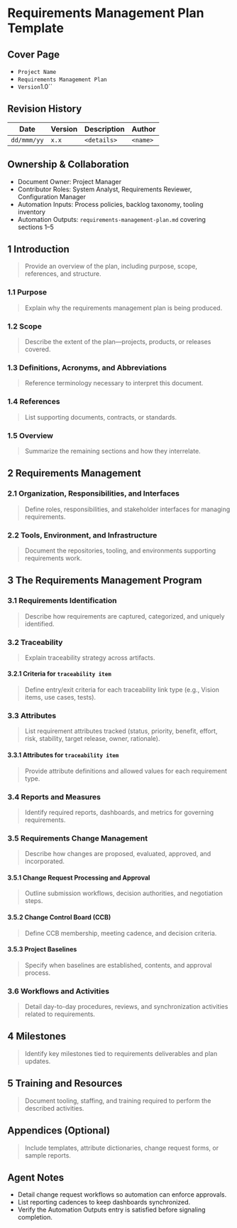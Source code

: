 # Requirements Management Plan Template

## Cover Page

- ``Project Name``
- `Requirements Management Plan`
- `Version`1.0``

## Revision History

| Date | Version | Description | Author |
| --- | --- | --- | --- |
| ``dd/mmm/yy``|``x.x``|`<details>`|`<name>` |

## Ownership & Collaboration

- Document Owner: Project Manager
- Contributor Roles: System Analyst, Requirements Reviewer, Configuration Manager
- Automation Inputs: Process policies, backlog taxonomy, tooling inventory
- Automation Outputs: `requirements-management-plan.md` covering sections 1–5

## 1 Introduction

> Provide an overview of the plan, including purpose, scope, references, and structure.

### 1.1 Purpose

> Explain why the requirements management plan is being produced.

### 1.2 Scope

> Describe the extent of the plan—projects, products, or releases covered.

### 1.3 Definitions, Acronyms, and Abbreviations

> Reference terminology necessary to interpret this document.

### 1.4 References

> List supporting documents, contracts, or standards.

### 1.5 Overview

> Summarize the remaining sections and how they interrelate.

## 2 Requirements Management

### 2.1 Organization, Responsibilities, and Interfaces

> Define roles, responsibilities, and stakeholder interfaces for managing requirements.

### 2.2 Tools, Environment, and Infrastructure

> Document the repositories, tooling, and environments supporting requirements work.

## 3 The Requirements Management Program

### 3.1 Requirements Identification

> Describe how requirements are captured, categorized, and uniquely identified.

### 3.2 Traceability

> Explain traceability strategy across artifacts.

#### 3.2.1 Criteria for ``traceability item``

> Define entry/exit criteria for each traceability link type (e.g., Vision items, use cases, tests).

### 3.3 Attributes

> List requirement attributes tracked (status, priority, benefit, effort, risk, stability, target release, owner,
> rationale).

#### 3.3.1 Attributes for ``traceability item``

> Provide attribute definitions and allowed values for each requirement type.

### 3.4 Reports and Measures

> Identify required reports, dashboards, and metrics for governing requirements.

### 3.5 Requirements Change Management

> Describe how changes are proposed, evaluated, approved, and incorporated.

#### 3.5.1 Change Request Processing and Approval

> Outline submission workflows, decision authorities, and negotiation steps.

#### 3.5.2 Change Control Board (CCB)

> Define CCB membership, meeting cadence, and decision criteria.

#### 3.5.3 Project Baselines

> Specify when baselines are established, contents, and approval process.

### 3.6 Workflows and Activities

> Detail day-to-day procedures, reviews, and synchronization activities related to requirements.

## 4 Milestones

> Identify key milestones tied to requirements deliverables and plan updates.

## 5 Training and Resources

> Document tooling, staffing, and training required to perform the described activities.

## Appendices (Optional)

> Include templates, attribute dictionaries, change request forms, or sample reports.

## Agent Notes

- Detail change request workflows so automation can enforce approvals.
- List reporting cadences to keep dashboards synchronized.
- Verify the Automation Outputs entry is satisfied before signaling completion.
